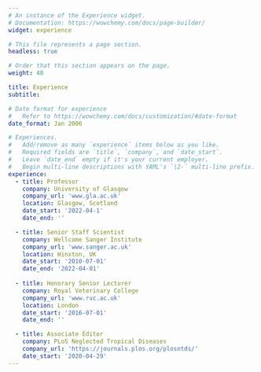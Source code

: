 ```yaml
---
# An instance of the Experience widget.
# Documentation: https://wowchemy.com/docs/page-builder/
widget: experience

# This file represents a page section.
headless: true

# Order that this section appears on the page.
weight: 40

title: Experience
subtitle:

# Date format for experience
#   Refer to https://wowchemy.com/docs/customization/#date-format
date_format: Jan 2006

# Experiences.
#   Add/remove as many `experience` items below as you like.
#   Required fields are `title`, `company`, and `date_start`.
#   Leave `date_end` empty if it's your current employer.
#   Begin multi-line descriptions with YAML's `|2-` multi-line prefix.
experience:
  - title: Professor
    company: University of Glasgow
    company_url: 'www.gla.ac.uk'
    location: Glasgow, Scotland
    date_start: '2022-04-1'
    date_end: ''

  - title: Senior Staff Scientist
    company: Wellcome Sanger Institute
    company_url: 'www.sanger.ac.uk'
    location: Hinxton, UK
    date_start: '2010-07-01'
    date_end: '2022-04-01'
        
  - title: Honorary Senior Lecturer
    company: Royal Veterinary College
    company_url: 'www.rvc.ac.uk'
    location: London
    date_start: '2016-07-01'
    date_end: ''

  - title: Associate Editor
    company: PLoS Neglected Tropical Diseases
    company_url: 'https://journals.plos.org/plosntds/'
    date_start: '2020-04-29'
---
```

